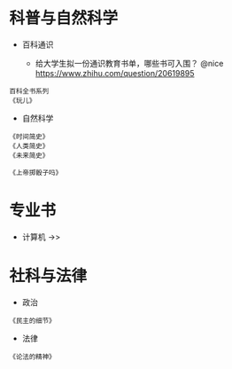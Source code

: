 # 科普与自然科学

- 百科通识

    - 给大学生拟一份通识教育书单，哪些书可入围？ @nice  https://www.zhihu.com/question/20619895

```
百科全书系列
《玩儿》
```

- 自然科学

```
《时间简史》
《人类简史》 
《未来简史》

《上帝掷骰子吗》
```

# 专业书

- 计算机 ->> 

# 社科与法律

- 政治

```
《民主的细节》
```

- 法律

```
《论法的精神》
```
